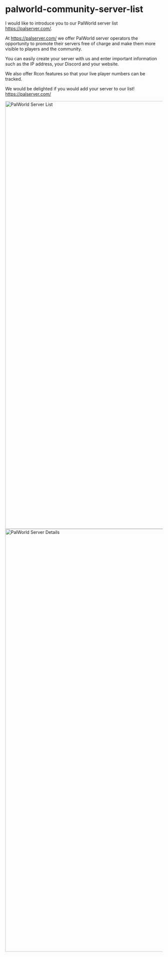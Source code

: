 # palworld-community-server-list
I would like to introduce you to our PalWorld server list https://palserver.com/.

At https://palserver.com/ we offer PalWorld server operators the opportunity to promote their servers free of charge and make them more visible to players and the community.

You can easily create your server with us and enter important information such as the IP address, your Discord and your website.

We also offer Rcon features so that your live player numbers can be tracked.

We would be delighted if you would add your server to our list!
https://palserver.com/

<img width="1364" alt="PalWorld Server List" src="https://github.com/palworld-server/palworld-community-server-list/assets/157380960/83fe7f04-aa6c-48ee-aebf-6d69ef721b2d">
<img width="1348" alt="PalWorld Server Details" src="https://github.com/palworld-server/palworld-community-server-list/assets/157380960/c4e2b654-2dbb-4aa2-9640-ee13ee7ef399">

